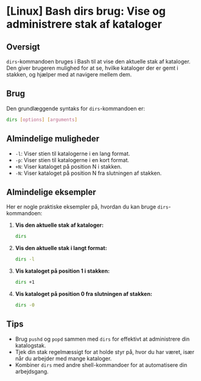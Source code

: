 # [Linux] Bash dirs brug: Vise og administrere stak af kataloger

## Oversigt
`dirs`-kommandoen bruges i Bash til at vise den aktuelle stak af kataloger. Den giver brugeren mulighed for at se, hvilke kataloger der er gemt i stakken, og hjælper med at navigere mellem dem.

## Brug
Den grundlæggende syntaks for `dirs`-kommandoen er:

```bash
dirs [options] [arguments]
```

## Almindelige muligheder
- `-l`: Viser stien til katalogerne i en lang format.
- `-p`: Viser stien til katalogerne i en kort format.
- `+N`: Viser kataloget på position N i stakken.
- `-N`: Viser kataloget på position N fra slutningen af stakken.

## Almindelige eksempler
Her er nogle praktiske eksempler på, hvordan du kan bruge `dirs`-kommandoen:

1. **Vis den aktuelle stak af kataloger:**
   ```bash
   dirs
   ```

2. **Vis den aktuelle stak i langt format:**
   ```bash
   dirs -l
   ```

3. **Vis kataloget på position 1 i stakken:**
   ```bash
   dirs +1
   ```

4. **Vis kataloget på position 0 fra slutningen af stakken:**
   ```bash
   dirs -0
   ```

## Tips
- Brug `pushd` og `popd` sammen med `dirs` for effektivt at administrere din katalogstak.
- Tjek din stak regelmæssigt for at holde styr på, hvor du har været, især når du arbejder med mange kataloger.
- Kombiner `dirs` med andre shell-kommandoer for at automatisere din arbejdsgang.